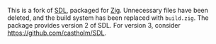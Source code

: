 This is a fork of [SDL](https://www.libsdl.org/), packaged for [Zig](https://ziglang.org).
Unnecessary files have been deleted, and the build system has been replaced with `build.zig`.
The package provides version 2 of SDL. For version 3, consider https://github.com/castholm/SDL.
